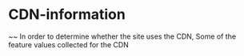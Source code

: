 # CDN-information
~~
In order to determine whether the site uses the CDN, Some of the feature values collected for the CDN
